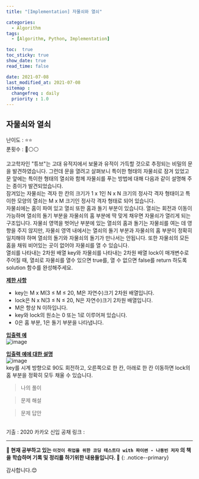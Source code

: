```yaml
---
title: "[Implementation] 자물쇠와 열쇠"

categories:
  - Algorithm
tags:
  - [Algorithm, Python, Implementation]

toc:  true
toc_sticky: true
show_date: true
read_time: false

date: 2021-07-08
last_modified_at: 2021-07-08
sitemap :
  changefreq : daily
  priority : 1.0
---
```


## 자물쇠와 열쇠  

난이도 : ⭐⭐  
푼횟수 : 🔴⚪⚪  

고고학자인 "튜브"는 고대 유적지에서 보물과 유적이 가득할 것으로 추정되는 비밀의 문을 발견하였습니다. 그런데 문을 열려고 살펴보니 특이한 형태의 자물쇠로 잠겨 있었고 문 앞에는 특이한 형태의 열쇠와 함께 자물쇠를 푸는 방법에 대해 다음과 같이 설명해 주는 종이가 발견되었습니다.  
잠겨있는 자물쇠는 격자 한 칸의 크기가 1 x 1인 N x N 크기의 정사각 격자 형태이고 특이한 모양의 열쇠는 M x M 크기인 정사각 격자 형태로 되어 있습니다.  
자물쇠에는 홈이 파여 있고 열쇠 또한 홈과 돌기 부분이 있습니다. 열쇠는 회전과 이동이 가능하며 열쇠의 돌기 부분을 자물쇠의 홈 부분에 딱 맞게 채우면 자물쇠가 열리게 되는 구조입니다. 자물쇠 영역을 벗어난 부분에 있는 열쇠의 홈과 돌기는 자물쇠를 여는 데 영향을 주지 않지만, 자물쇠 영역 내에서는 열쇠의 돌기 부분과 자물쇠의 홈 부분이 정확히 일치해야 하며 열쇠의 돌기와 자물쇠의 돌기가 만나서는 안됩니다. 또한 자물쇠의 모든 홈을 채워 비어있는 곳이 없어야 자물쇠를 열 수 있습니다.  
열쇠를 나타내는 2차원 배열 key와 자물쇠를 나타내는 2차원 배열 lock이 매개변수로 주어질 때, 열쇠로 자물쇠를 열수 있으면 true를, 열 수 없으면 false를 return 하도록 solution 함수를 완성해주세요.  

**<u>제한 사항</u>**  
- key는 M x M(3 ≤ M ≤ 20, M은 자연수)크기 2차원 배열입니다.  
- lock은 N x N(3 ≤ N ≤ 20, N은 자연수)크기 2차원 배열입니다.  
- M은 항상 N 이하입니다.  
- key와 lock의 원소는 0 또는 1로 이루어져 있습니다.  
- 0은 홈 부분, 1은 돌기 부분을 나타냅니다.  

**<u>입출력 예</u>**  
![image](https://user-images.githubusercontent.com/37467408/124863048-633d3480-dff1-11eb-8b10-6fbeae657e1e.PNG)  

**<u>입출력 예에 대한 설명</u>**  
![image](https://user-images.githubusercontent.com/37467408/124863134-8d8ef200-dff1-11eb-99df-79454ca1630b.PNG)  
key를 시계 방향으로 90도 회전하고, 오른쪽으로 한 칸, 아래로 한 칸 이동하면 lock의 홈 부분을 정확히 모두 채울 수 있습니다.  

> 나의 풀이  

> 문제 해설  

> 문제 답안  

<br>
기출 : 2020 카카오 신입 공채  
링크 : <https://programmers.co.kr/learn/courses/30/lessons/60059>  

---
**🐢 현재 공부하고 있는 `이것이 취업을 위한 코딩 테스트다 with 파이썬 - 나동빈 저자` 의 책을 학습하며 기록 및 정리를 하기위한 내용들입니다. 🐢**
{: .notice--primary}

감사합니다.😊
